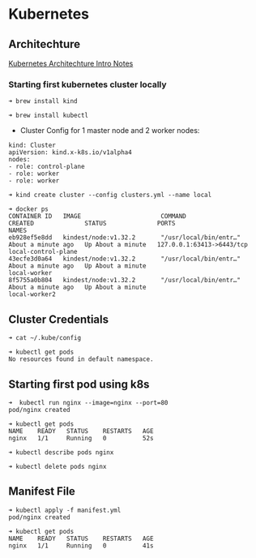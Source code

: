 # Kubernetes

## Architechture
[Kubernetes Architechture Intro Notes](https://projects.100xdevs.com/tracks/kubernetes-1/Kubernetes-Part-1-1)

### Starting first kubernetes cluster locally

```
➜ brew install kind
```
```
➜ brew install kubectl
```
- Cluster Config for 1 master node and 2 worker nodes:

```
kind: Cluster
apiVersion: kind.x-k8s.io/v1alpha4
nodes:
- role: control-plane
- role: worker
- role: worker
```
```
➜ kind create cluster --config clusters.yml --name local
```
```
➜ docker ps
CONTAINER ID   IMAGE                      COMMAND                  CREATED              STATUS              PORTS                                            NAMES
eb928ef5e8dd   kindest/node:v1.32.2       "/usr/local/bin/entr…"   About a minute ago   Up About a minute   127.0.0.1:63413->6443/tcp                        local-control-plane
43ecfe3d0a64   kindest/node:v1.32.2       "/usr/local/bin/entr…"   About a minute ago   Up About a minute                                                    local-worker
8f5755a0b804   kindest/node:v1.32.2       "/usr/local/bin/entr…"   About a minute ago   Up About a minute                                                    local-worker2

```
## Cluster Credentials
```
➜ cat ~/.kube/config
```
```
➜ kubectl get pods
No resources found in default namespace.
```

## Starting first pod using k8s
```
➜  kubectl run nginx --image=nginx --port=80
pod/nginx created
```
```
➜ kubectl get pods
NAME    READY   STATUS    RESTARTS   AGE
nginx   1/1     Running   0          52s
```
```
➜ kubectl describe pods nginx
```
```
➜ kubectl delete pods nginx
```

## Manifest File
```
➜ kubectl apply -f manifest.yml
pod/nginx created
```
```
➜ kubectl get pods
NAME    READY   STATUS    RESTARTS   AGE
nginx   1/1     Running   0          41s
```